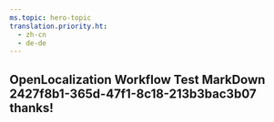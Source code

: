 ```yaml
---
ms.topic: hero-topic
translation.priority.ht: 
  - zh-cn
  - de-de
---
```

## OpenLocalization Workflow Test MarkDown 2427f8b1-365d-47f1-8c18-213b3bac3b07 thanks!
